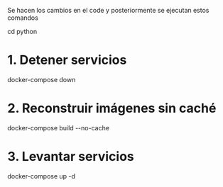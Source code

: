 Se hacen los cambios en el code y posteriormente se ejecutan estos comandos

cd python

# 1. Detener servicios
docker-compose down

# 2. Reconstruir imágenes sin caché
docker-compose build --no-cache

# 3. Levantar servicios
docker-compose up -d